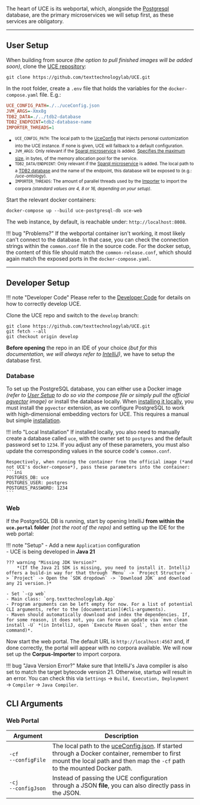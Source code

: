 The heart of UCE is its webportal, which, alongside the [Postgresql](https://www.postgresql.org/) database, are the primary microservices we will setup first, as these services are obligatory.

<hr/>

## User Setup

When building from source *(the option to pull finished images will be added soon)*, clone the [UCE repository](https://github.com/texttechnologylab/UCE):

```
git clone https://github.com/texttechnologylab/UCE.git
```

In the root folder, create a `.env` file that holds the variables for the `docker-compose.yaml` file. E.g.:

```ini title=".env"
UCE_CONFIG_PATH=./../uceConfig.json
JVM_ARGS=-Xmx8g
TDB2_DATA=./../tdb2-database
TDB2_ENDPOINT=tdb2-database-name
IMPORTER_THREADS=1
```

- <sup>`UCE_CONFIG_PATH`: The local path to the [UceConfig](./configuration.md) that injects personal customization into the UCE instance. If none is given, UCE will fallback to a default configuration.</sup>
- <sup>`JVM_ARGS`: Only relevant if the [Sparql microservice](./fuseki-sparql.md) is added. [Specifies the maximum size](https://docs.oracle.com/javase/7/docs/technotes/tools/solaris/java.html), in bytes, of the memory allocation pool for the service.</sup>
- <sup>`TDB2_DATA/ENDPOINT`: Only relevant if the [Sparql microservice](./fuseki-sparql.md) is added. The local path to a [TDB2 database](https://jena.apache.org/documentation/tdb2/) and the name of the endpoint, this database will be exposed to (e.g.: */uce-ontology*).</sup>
- <sup>`IMPORTER_THREADS`: The amount of parallel threads used by the [Importer](./corpus-importer.md) to import the corpora *(standard values are 4, 8 or 16, depending on your setup)*.</sup>


Start the relevant docker containers:

```
docker-compose up --build uce-postgresql-db uce-web
```

The web instance, by default, is reachable under: `http://localhost:8008`.

!!! bug "Problems?" 
    If the webportal container isn't working, it most likely can't connect to the database. In that case, you can check the connection strings within the `common.conf` file in the source code. For the docker setup, the content of this file should match the `common-release.conf`, which should again match the exposed ports in the `docker-compose.yaml`.

<hr />

## Developer Setup

!!! note "Developer Code"
    Please refer to the [Developer Code](./../development/developer-code.md) for details on how to correctly develop UCE.

Clone the UCE repo and switch to the `develop` branch:

```
git clone https://github.com/texttechnologylab/UCE.git
git fetch --all
git checkout origin develop
```

**Before opening** the repo in an IDE of your choice *(but for this documentation, we will always refer to [IntelliJ](https://www.jetbrains.com/de-de/idea/))*, we have to setup the database first.

### Database

To set up the PostgreSQL database, you can either use a Docker image *(refer to [User Setup](#user-setup) to do so via the compose file or simply pull the official [pgvector](https://hub.docker.com/r/pgvector/pgvector/tags?name=pg16&ordering=name) image)* or install the database locally. When [installing it locally](https://www.postgresql.org/download/), you must install the `pgvector` extension, as we configure PostgreSQL to work with high-dimensional embedding vectors for UCE. This requires a manual but simple [installation](https://github.com/pgvector/pgvector).

!!! info "Local Installation"
    If installed locally, you also need to manually create a database called `uce`, with the owner set to `postgres` and the default password set to `1234`. If you adjust any of these parameters, you must also update the corresponding values in the source code's `common.conf`.

    Respectively, when running the container from the official image (*and not UCE's docker-compose*), pass these parameters into the container:
    ```ini
    POSTGRES_DB: uce
    POSTGRES_USER: postgres
    POSTGRES_PASSWORD: 1234
    ```

### Web

If the PostgreSQL DB is running, start by opening IntelliJ **from within the `uce.portal` folder** *(not the root of the repo)* and setting up the IDE for the web portal:

!!! note "Setup"
    - Add a new `Application` configuration  
    - UCE is being developed in **Java 21** 

    ??? warning "Missing JDK Version?"
        *(If the Java 21 SDK is missing, you need to install it. IntelliJ offers a build-in way for that through `Menu` -> `Project Structure` -> `Project` -> Open the `SDK dropdown` -> `Download JDK` and download any 21 version.)* 

    - Set `-cp web`  
    - Main class: `org.texttechnologylab.App`  
    - Program arguments can be left empty for now. For a list of potential CLI arguments, refer to the [documentation](#cli-arguments).
    - Maven should automatically download and index the dependencies. If, for some reason, it does not, you can force an update via `mvn clean install -U` *(in IntelliJ, open `Execute Maven Goal`, then enter the command)*.

Now start the web portal. The default URL is `http://localhost:4567` and, if done correctly, the portal will appear with no corpora available. We will now set up the **Corpus-Importer** to import corpora.

!!! bug "Java Version Error?"
    Make sure that IntelliJ's Java compiler is also set to match the target bytecode version 21. Otherwise, startup will result in an error. You can check this via `Settings` → `Build, Execution, Deployment` → `Compiler` → `Java Compiler`.

## CLI Arguments

### Web Portal

| <div style="width:100px">Argument</div> | Description |
|---------|-------------|
| `-cf` <br/> `--configFile` | The local path to the [uceConfig.json](./configuration.md). If started through a Docker container, remember to first mount the local path and then map the `-cf` path to the mounted Docker path. |
| `-cj` <br/> `--configJson` | Instead of passing the UCE configuration through a JSON **file**, you can also directly pass in the JSON. |







